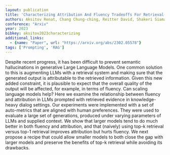 ```yaml
---
layout: publication
title: 'Characterizing Attribution And Fluency Tradeoffs For Retrieval-augmented Large Language Models'
authors: Aksitov Renat, Chang Chung-ching, Reitter David, Shakeri Siamak, Sung Yunhsuan
conference: "Arxiv"
year: 2023
bibkey: aksitov2023characterizing
additional_links:
  - {name: "Paper", url: "https://arxiv.org/abs/2302.05578"}
tags: ['Prompting', 'RAG']
---
```

Despite recent progress, it has been difficult to prevent semantic hallucinations in generative Large Language Models. One common solution to this is augmenting LLMs with a retrieval system and making sure that the generated output is attributable to the retrieved information. Given this new added constraint, it is plausible to expect that the overall quality of the output will be affected, for example, in terms of fluency. Can scaling language models help? Here we examine the relationship between fluency and attribution in LLMs prompted with retrieved evidence in knowledge-heavy dialog settings. Our experiments were implemented with a set of auto-metrics that are aligned with human preferences. They were used to evaluate a large set of generations, produced under varying parameters of LLMs and supplied context. We show that larger models tend to do much better in both fluency and attribution, and that (naively) using top-k retrieval versus top-1 retrieval improves attribution but hurts fluency. We next propose a recipe that could allow smaller models to both close the gap with larger models and preserve the benefits of top-k retrieval while avoiding its drawbacks.
